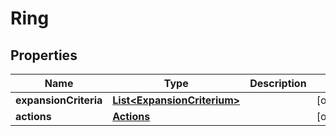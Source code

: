 
# Ring

## Properties
Name | Type | Description | Notes
------------ | ------------- | ------------- | -------------
**expansionCriteria** | [**List&lt;ExpansionCriterium&gt;**](ExpansionCriterium.md) |  |  [optional]
**actions** | [**Actions**](Actions.md) |  |  [optional]



